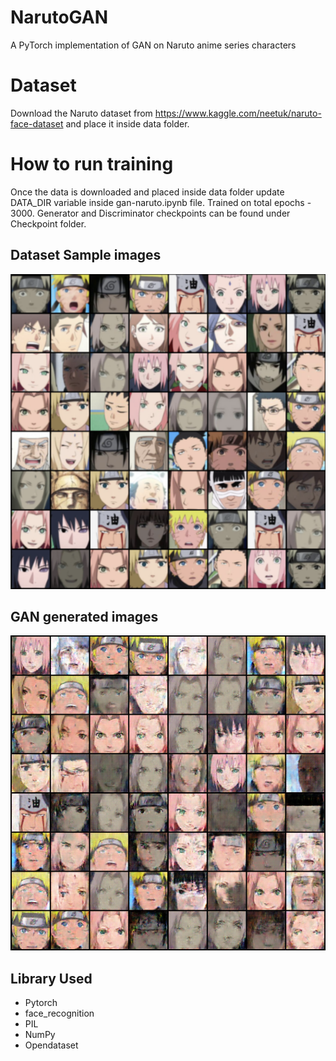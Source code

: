 # NarutoGAN
A PyTorch implementation of GAN on Naruto anime series characters

# Dataset
Download the Naruto dataset from https://www.kaggle.com/neetuk/naruto-face-dataset and place it inside data folder.

# How to run training
Once the data is downloaded and placed inside data folder update DATA_DIR variable inside gan-naruto.ipynb file. Trained on total epochs - 3000. 
Generator and Discriminator checkpoints can be found under Checkpoint folder.

## Dataset Sample images
![alt Sample Image](https://github.com/iamneetuk/NarutoGAN/blob/main/sample-dataset/sample.png?raw=true)

## GAN generated images
![alt Generated Image](https://github.com/iamneetuk/NarutoGAN/blob/main/generated/naruto/generated-images-2801.png?raw=true)


## Library Used

- Pytorch
- face_recognition
- PIL
- NumPy
- Opendataset









